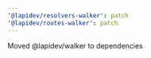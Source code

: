 ```yaml
---
'@lapidev/resolvers-walker': patch
'@lapidev/routes-walker': patch
---
```


Moved @lapidev/walker to dependencies
